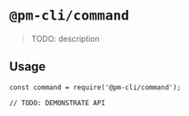 # `@pm-cli/command`

> TODO: description

## Usage

```
const command = require('@pm-cli/command');

// TODO: DEMONSTRATE API
```
